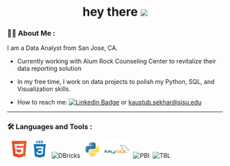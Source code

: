 <div id="badges" align="center">
 <h1>
  hey there
  <img src="https://media.giphy.com/media/hvRJCLFzcasrR4ia7z/giphy.gif" width="30px"/>
 </h1>
</div>


### :man_technologist: About Me :
I am a Data Analyst from San Jose, CA.
- Currently working with Alum Rock Counseling Center to revitalize their data reporting solution

- In my free time, I work on data projects to polish my Python, SQL, and Visualization skills.
  
- How to reach me: [![Linkedin Badge](https://img.shields.io/badge/-KSekhar-blue?style=flat&logo=Linkedin&logoColor=white)](https://www.linkedin.com/in/kaustubsekhar) or kaustub.sekhar@sjsu.edu

---

### :hammer_and_wrench: Languages and Tools :
  <div
  <img src="https://github.com/devicons/devicon/blob/master/icons/flutter/flutter-original.svg" title="Flutter" alt="Flutter" width="40" height="40"/>&nbsp;
  <img src="https://github.com/devicons/devicon/blob/master/icons/html5/html5-original.svg" title="HTML5" alt="HTML" width="40" height="40"/>&nbsp;
  <img src="https://github.com/devicons/devicon/blob/master/icons/css3/css3-plain-wordmark.svg"  title="CSS3" alt="CSS" width="40" height="40"/>&nbsp;
  <img src="https://avatars.githubusercontent.com/u/4998052?s=280&v=4" title="DBricks" alt="DBricks" width="40" height="40"/>&nbsp;
  <img src="https://github.com/devicons/devicon/blob/master/icons/python/python-original.svg" title="Python" alt="Python" width="40" height="40"/>&nbsp;
  <img src="https://github.com/devicons/devicon/blob/master/icons/mysql/mysql-original-wordmark.svg" title="MySQL"  alt="MySQL" width="60" height="40"/>&nbsp;
  <img src="https://upload.wikimedia.org/wikipedia/commons/thumb/c/cf/New_Power_BI_Logo.svg/1200px-New_Power_BI_Logo.svg.png" title="PBI"  alt="PBI" width="40" height="40"/>&nbsp;
  <img src="https://cdn.worldvectorlogo.com/logos/tableau-software.svg" title="Tableau"  alt="TBL" width="40" height="40"/>&nbsp;
</div>


